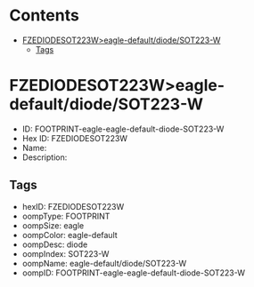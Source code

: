 



Contents
========

* [FZEDIODESOT223W>eagle-default/diode/SOT223-W](#fzediodesot223weagle-defaultdiodesot223-w)
	* [Tags](#tags)

# FZEDIODESOT223W>eagle-default/diode/SOT223-W

- ID: FOOTPRINT-eagle-eagle-default-diode-SOT223-W
- Hex ID: FZEDIODESOT223W
- Name: 
- Description: 

## Tags

- hexID: FZEDIODESOT223W
- oompType: FOOTPRINT
- oompSize: eagle
- oompColor: eagle-default
- oompDesc: diode
- oompIndex: SOT223-W
- oompName: eagle-default/diode/SOT223-W
- oompID: FOOTPRINT-eagle-eagle-default-diode-SOT223-W
